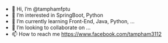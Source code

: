 - 👋 Hi, I’m @tamphamfptu
- 👀 I’m interested in SpringBoot, Python
- 🌱 I’m currently learning Front-End, Java, Python, ...
- 💞️ I’m looking to collaborate on ...
- 📫 How to reach me https://www.facebook.com/tampham3112

<!---
tamphamfptu/tamphamfptu is a ✨ special ✨ repository because its `README.md` (this file) appears on your GitHub profile.
You can click the Preview link to take a look at your changes.
--->
